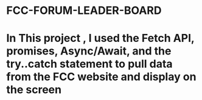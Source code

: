 # FCC-FORUM-LEADER-BOARD
# In This project , I used the Fetch API, promises, Async/Await, and the try..catch statement to pull data from the FCC website and display on the screen 
